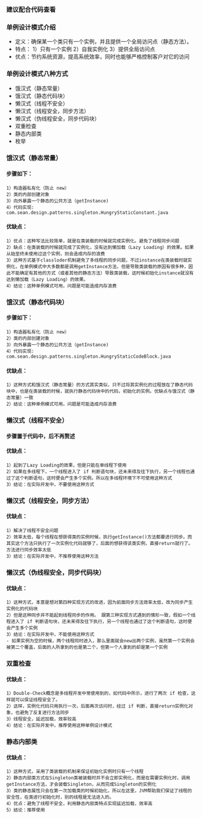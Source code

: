 ### 建议配合代码查看

### 单例设计模式介绍
- 定义：确保某一个类只有一个实例，并且提供一个全局访问点（静态方法）。
- 特点：
    1）只有一个实例
    2）自我实例化
    3）提供全局访问点
- 优点：节约系统资源，提高系统效率，同时也能够严格控制客户对它的访问

### 单例设计模式八种方式
- 饿汉式（静态常量）
- 饿汉式（静态代码块）
- 懒汉式（线程不安全）
- 懒汉式（线程安全，同步方法）
- 懒汉式（伪线程安全，同步代码块）
- 双重检查
- 静态内部类
- 枚举

### 饿汉式（静态常量）
#### 步骤如下：
    1）构造器私有化（防止 new）
    2）类的内部创建对象
    3）向外暴露一个静态的公共方法（getInstance)
    4）代码实现: com.sean.design.patterns.singleton.HungryStaticConstant.java
#### 优缺点：
    1）优点：这种写法比较简单，就是在类装载的时候就完成实例化。避免了线程同步问题
    2）缺点：在类装载的时候就完成了实例化，没有达到懒加载（Lazy Loading）的效果。如果从始至终未使用过这个实例，则会造成内存的浪费
    3）这种方式基于classloder机制避免了多线程的同步问题，不过instance在类装载时就实例化，在单例模式中大多数都是调用getInstance方法，但是导致类装载的原因有很多种，因此不能确定有其他的方式（或者其他的静态方法）导致类装载，这时候初始化instance就没有达到懒加载（Lazy Loading）的效果。
    4）结论：这种单例模式可用，问题是可能造成内存浪费

### 饿汉式（静态代码块）
#### 步骤如下：
    1）构造器私有化（防止 new）
    2）类的内部创建对象
    3）向外暴露一个静态的公共方法（getInstance)
    4）代码实现: com.sean.design.patterns.singleton.HungryStaticCodeBlock.java
#### 优缺点：
    1）这种方式和饿汉式（静态常量）的方式其实类似，只不过将其实例化的过程放在了静态代码块中，也是在类装载的时候，就执行静态代码块中的代码，初始化的实例。优缺点与饿汉式（静态常量）一致
    2）结论：这种单例模式可用，问题是可能造成内存浪费

### 懒汉式（线程不安全）
#### 步骤置于代码中，后不再赘述
#### 优缺点：
    1）起到了Lazy Loading的效果，但是只能在单线程下使用
    2）如果在多线程下，一个线程进入了 if 判断语句块，还未来得及往下执行，另一个线程也通过了这个判断语句，这时便会产生多个实例。所以在多线程环境下不可使用这种方式
    3）结论：在实际开发中，不要使用这种方式

### 懒汉式（线程安全，同步方法）
#### 优缺点：
    1）解决了线程不安全问题
    2）效率太低，每个线程在想获得类的实例时候，执行getInstance()方法都要进行同步。而其实这个方法只执行了一次实例化代码就够了，后面的想获得该类实例，直接return就行了。方法进行同步效率太低
    3）结论：在实际开发中，不推荐使用这种方法

### 懒汉式（伪线程安全，同步代码块）
#### 优缺点：
    1）这种方式，本意是想对第四种实现方式的改进，因为前面同步方法效率太低，改为同步产生实例化的代码块
    2）但是这种同步并不能起到线程同步的作用。 跟第三种实现方式遇到的情形一致，假如一个线程进入了 if 判断语句块，还未来得及往下执行，另一个线程也通过了这个判断语句，这时便会产生多个实例
    3）结论：在实际开发中，不能使用这种方式
    - 如果实例为空的时候，两个线程同时进入，那么里面就会new出两个实例，虽然第一个实例会被第二个覆盖，后面的人所拿到的也是第二个，但第一个人拿到的却是第一个实例
    
### 双重检查
#### 优缺点：
    1）Double-Check概念是多线程开发中常使用到的，如代码中所示，进行了两次 if 检查，这样就可以保证线程安全了。
    2）这样，实例化代码只用执行一次，后面再次访问时，经过 if 判断，直接return实例化对象，也避免了反复进行方法同步
    3）线程安全，延迟加载，效率较高
    4）结论：在实际开发中，推荐使用这种单例设计模式

### 静态内部类
#### 优缺点：
    1）这种方式，采用了类装载的机制来保证初始化实例时只有一个线程
    2）静态内部类方式在Singleton类被装载时并不会立即实例化，而是在需要实例化时，调用getInstance方法，才会装载Singleton，从而完成Singleton的实例化
    3）类的静态属性只会在第一次加载类的时候初始化，所以在这里，JVM帮助我们保证了线程的安全性，在类进行初始化时，别的线程是无法进入的。
    4）优点：避免了线程不安全，利用静态内部类特点实现延迟加载，效率高
    5）结论：推荐使用